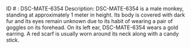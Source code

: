 ID # : DSC-MATE-6354
Description: DSC-MATE-6354 is a male monkey, standing at approximately 1 meter in height. Its body is covered with dark fur and its eyes remain unknown due to its habit of wearing a pair of goggles on its forehead. On its left ear, DSC-MATE-6354 wears a gold earring. A red scarf is usually worn around its neck along with a candy stick. 